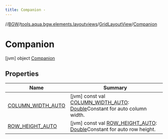 ```yaml
---
title: Companion -
---
```

//[BGW](../../../../index.md)/[tools.aqua.bgw.elements.layoutviews](../../index.md)/[GridLayoutView](../index.md)/[Companion](index.md)



# Companion  
 [jvm] object [Companion](index.md)   


## Properties  
  
|  Name |  Summary | 
|---|---|
| <a name="tools.aqua.bgw.elements.layoutviews/GridLayoutView.Companion/COLUMN_WIDTH_AUTO/#/PointingToDeclaration/"></a>[COLUMN_WIDTH_AUTO](-c-o-l-u-m-n_-w-i-d-t-h_-a-u-t-o.md)| <a name="tools.aqua.bgw.elements.layoutviews/GridLayoutView.Companion/COLUMN_WIDTH_AUTO/#/PointingToDeclaration/"></a> [jvm] const val [COLUMN_WIDTH_AUTO](-c-o-l-u-m-n_-w-i-d-t-h_-a-u-t-o.md): [Double](https://kotlinlang.org/api/latest/jvm/stdlib/kotlin/-double/index.html)Constant for auto column width.   <br>|
| <a name="tools.aqua.bgw.elements.layoutviews/GridLayoutView.Companion/ROW_HEIGHT_AUTO/#/PointingToDeclaration/"></a>[ROW_HEIGHT_AUTO](-r-o-w_-h-e-i-g-h-t_-a-u-t-o.md)| <a name="tools.aqua.bgw.elements.layoutviews/GridLayoutView.Companion/ROW_HEIGHT_AUTO/#/PointingToDeclaration/"></a> [jvm] const val [ROW_HEIGHT_AUTO](-r-o-w_-h-e-i-g-h-t_-a-u-t-o.md): [Double](https://kotlinlang.org/api/latest/jvm/stdlib/kotlin/-double/index.html)Constant for auto row height.   <br>|

